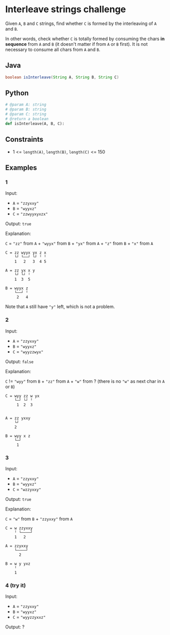 # Interleave strings challenge

Given `A`, `B` and `C` strings, find whether `C` is formed by the interleaving of `A` and `B`.

In other words, check whether `C` is totally formed by consuming the chars **in sequence** from `A` and `B`  (it doesn't matter if from `A` or `B` first).
It is not necessary to consume all chars from `A` and `B`.

## Java
```java
boolean isInterleave(String A, String B, String C)
```

## Python
```python
# @param A: string
# @param B: string
# @param C: string
# @return a boolean
def isInterleave(A, B, C):
```

## Constraints
- 1 <= `length(A)`, `length(B)`, `length(C)` <= 150

## Examples

### 1
Input:
- `A` = `"zzyxxy"`
- `B` = `"wyyxz"`
- `C` = `"zzwyyxyxzx"`

Output: `true`
    
Explanation:

`C` = `"zz"` from `A` + `"wyyx"` from `B` + `"yx"` from `A` + `"z"` from `B` + `"x"` from `A`

```
C = zz wyyx yx z x
    └┘ └──┘ └┘ ╵ ╵
    1   2   3  4 5

A = zz yx x y
    └┘ └┘ ╵
    1  3  5

B = wyyx z
    └──┘ ╵
     2   4
```

Note that `A` still have `"y"` left, which is not a problem.

### 2
Input:
- `A` = `"zzyxxy"`
- `B` = `"wyyxz"`
- `C` = `"wyyzzwyx"`

Output: `false`

Explanation:

`C` != `"wyy"` from `B` + `"zz"` from `A` + `"w"` from ? (there is no `"w"` as next char in `A` or `B`)

```
C = wyy zz w yx
    └─┘ └┘ ╵
     1  2  3


A = zz yxxy
    └┘
    2

B = wyy x z
    └─┘
     1
```

### 3
Input:
- `A` = `"zzyxxy"`
- `B` = `"wyyxz"`
- `C` = `"wzzyxxy"`

Output: `true`

Explanation:

`C` = `"w"` from `B` + `"zzyxxy"` from `A`

```
C = w zzyxxy
    ╵ └────┘
    1   2

A = zzyxxy
    └────┘
      2   

B = w y yxz
    ╵
    1
```

### 4 (try it)
Input:
- `A` = `"zzyxxy"`
- `B` = `"wyyxz"`
- `C` = `"wyyzzyxxz"`

Output: ?
